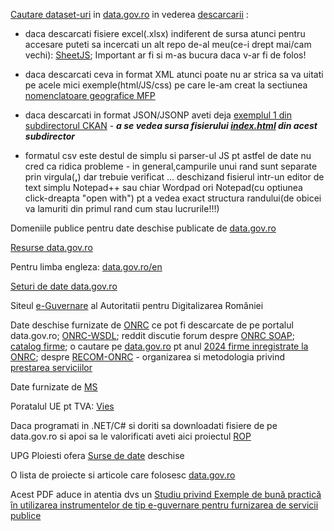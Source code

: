 
[Cautare dataset-uri](https://data.gov.ro/dataset?q=2023&sort=score+desc%2C+metadata_modified+desc) in [data.gov.ro](https://data.gov.ro/) in vederea [descarcarii](https://data.gov.ro/dataset?q=2024&organization=agentia-nationala-de-administrare-fiscala) :

- daca descarcati fisiere excel(.xlsx) indiferent de sursa atunci pentru accesare puteti sa incercati un alt repo de-al meu(ce-i drept mai/cam vechi): [SheetJS](https://stefanache.github.io/SheetJS/); Important ar fi si m-as bucura daca v-ar fi de folos!

- daca descarcati ceva in format XML atunci poate nu ar strica sa va uitati pe acele mici exemple(html/JS/css) pe care le-am creat la sectiunea [nomenclatoare geografice MFP](https://github.com/stefanache/MFP-ANAF-RO/blob/main/js_scripts/mfp/nomenclatoare_geografice/)

- daca descarcati in format JSON/JSONP aveti deja [exemplul 1 din subdirectorul CKAN](https://stefanache.github.io/MFP-ANAF-RO/js_scripts/GOV/CKAN) - ***a se vedea sursa fisierului [index.html](https://stefanache.github.io/MFP-ANAF-RO/js_scripts/GOV/CKAN/index.html) din acest subdirector***

- formatul csv este destul de simplu si parser-ul JS pt astfel de date nu cred ca ridica probleme - in general,campurile unui rand sunt separate prin virgula(**,**) dar trebuie verificat ... deschizand fisierul intr-un editor de text simplu Notepad++ sau chiar Wordpad ori Notepad(cu optiunea click-dreapta "open with") pt a vedea exact structura randului(de obicei va lamuriti din primul rand cum stau lucrurile!!!)

Domeniile publice pentru date deschise publicate de [data.gov.ro](https://domenii.gov.ro/new/date-deschise/)

[Resurse data.gov.ro](https://data.gov.ro/pages/resources)

Pentru limba engleza: [data.gov.ro/en](https://data.gov.ro/en/datarequest?state=open)

[Seturi de date data.gov.ro](https://data.gov.ro/dataset)

Siteul [e-Guvernare](https://www.e-guvernare.ro/) al Autoritatii pentru Digitalizarea României

Date deschise furnizate de [ONRC](https://data.gov.ro/organization/onrc) ce pot fi descarcate de pe portalul data.gov.ro; [ONRC-WSDL](https://portal.onrc.ro/ONRCPortalWeb/wservices/QueryService/?wsdl); reddit discutie forum despre [ONRC SOAP](https://www.reddit.com/r/programare/comments/153oqkj/apisoap_onrcro/);  [catalog firme](https://devforum.ro/t/lista-catalog-firme-din-romania/3636/50?page=3); o cautare pe [data.gov.ro](https://data.gov.ro/organization/onrc?q=2024&sort=score+desc%2C+metadata_modified+desc)  pt anul [2024 firme inregistrate la ONRC](https://data.gov.ro/organization/16c83dbe-5a2b-466b-abda-7722354b665c?q=&organization=onrc&sort=metadata_modified+desc); despre [RECOM-ONRC](https://www.onrc.ro/documente/achizitii/2019/10.05.2019/1494209120184CP108513_Anexe%202-13-semnat.pdf) - organizarea si metodologia privind [prestarea serviciilor ](https://data.gov.ro/datarequest/comment/c32a31c1-5f01-45cf-8b01-a65c9a9bb885)

Date furnizate de [MS](https://data.gov.ro/datarequest?organization=ms)

Poratalul UE pt TVA: [Vies](https://ec.europa.eu/taxation_customs/vies/#/faq)

Daca programati in .NET/C# si doriti sa downloadati fisiere de pe data.gov.ro si apoi  sa le valorificati aveti aici proiectul [ROP](https://github.com/ignatandrei/RomaniaOpenData/blob/master/ROP/ROPCommon/DownloadData.cs)

UPG Ploiesti ofera [Surse de date](https://sites.google.com/upg-ploiesti.ro/resurse-se/alte-resurse/surse-de-date) deschise

O lista de proiecte si articole care folosesc [data.gov.ro](https://gov.palcu.ro/lista)

Acest PDF aduce in atentia dvs un [Studiu privind Exemple de bună practică în utilizarea instrumentelor de tip e-guvernare pentru furnizarea de servicii publice](https://www.adr.gov.ro/wp-content/uploads/2021/07/Studiu-privind-exemple-de-buna-practica-in-utilizarea-instrumentelor-de-tip-e-guvernare-pentru-furnizarea-de-servicii-publice-A20_12.02.2020.pdf)
